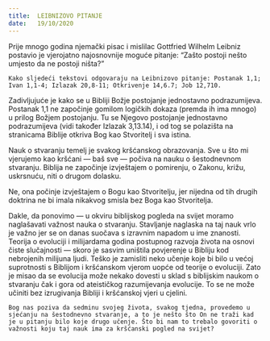```yaml
---
title:  LEIBNIZOVO PITANJE
date:   19/10/2020
---
```


Prije mnogo godina njemački pisac i mislilac Gottfried Wilhelm Leibniz postavio je vjerojatno najosnovnije moguće pitanje: “Zašto postoji nešto umjesto da ne postoji ništa?”

`Kako sljedeći tekstovi odgovaraju na Leibnizovo pitanje: Postanak 1,1; Ivan 1,1-4; Izlazak 20,8-11; Otkrivenje 14,6.7; Job 12,710.`

Zadivljujuće je kako se u Bibliji Božje postojanje jednostavno podrazumijeva. Postanak 1,1 ne započinje gomilom logičkih dokaza (premda ih ima mnogo) u prilog Božjem postojanju. Tu se Njegovo postojanje jednostavno podrazumijeva (vidi također Izlazak 3,13.14), i od tog se polazišta na stranicama Biblije otkriva Bog kao Stvoritelj i sva istina.

Nauk o stvaranju temelj je svakog kršćanskog obrazovanja. Sve u što mi vjerujemo kao kršćani — baš sve — počiva na nauku o šestodnevnom stvaranju. Biblija ne započinje izvještajem o pomirenju, o Zakonu, križu, uskrsnuću, niti o drugom dolasku.

Ne, ona počinje izvještajem o Bogu kao Stvoritelju, jer nijedna od tih drugih doktrina ne bi imala nikakvog smisla bez Boga kao Stvoritelja.

Dakle, da ponovimo — u okviru biblijskog pogleda na svijet moramo naglašavati važnost nauka o stvaranju. Stavljanje naglaska na taj nauk vrlo je važno jer se on danas suočava s izravnim napadom u ime znanosti. Teorija o evoluciji i milijardama godina postupnog razvoja života na osnovi čiste slučajnosti — skoro je sasvim uništila povjerenje u Bibliju kod nebrojenih milijuna ljudi. Teško je zamisliti neko učenje koje bi bilo u većoj suprotnosti s Biblijom i kršćanskom vjerom uopće od teorije o evoluciji. Zato je misao da se evolucija može nekako dovesti u sklad s biblijskim naukom o stvaranju čak i gora od ateističkog razumijevanja evolucije. To se ne može učiniti bez izrugivanja Bibliji i kršćanskoj vjeri u cjelini.

`Bog nas poziva da sedminu svojeg života, svakog tjedna, provedemo u sjećanju na šestodnevno stvaranje, a to je nešto što On ne traži kad je u pitanju bilo koje drugo učenje. Što bi nam to trebalo govoriti o važnosti koju taj nauk ima za kršćanski pogled na svijet?`